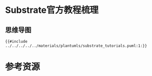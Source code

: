 # Substrate官方教程梳理

<!--ts-->
<!--te-->

## 思维导图

```plantuml
{{#include ../../../../../materials/plantumls/substrate_tutorials.puml:1:}}
```


# 参考资源